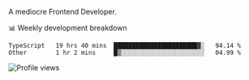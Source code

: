 A mediocre Frontend Developer.

📊 Weekly development breakdown
<!--START_SECTION:waka-->

```text
TypeScript   19 hrs 40 mins  ███████████████████████▓░   94.14 %
Other        1 hr 2 mins     █▒░░░░░░░░░░░░░░░░░░░░░░░   04.99 %
```

<!--END_SECTION:waka-->

<img src="https://gpvc.arturio.dev/iqbalfasri" alt="Profile views"/>
